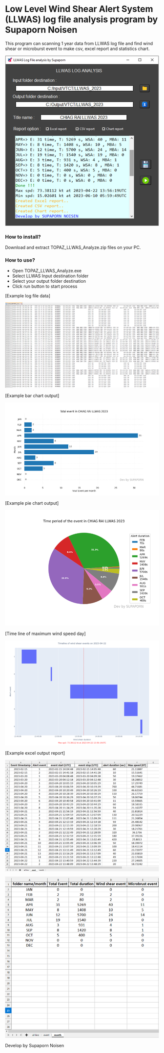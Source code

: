 # Low Level Wind Shear Alert System (LLWAS) log file analysis program by Supaporn Noisen

This program can scanning 1 year data from LLWAS log file and find wind shear or microburst event to make csv, excel report and statistics chart.

![alt text](https://raw.githubusercontent.com/TOPaz09/LLWAS-Log-file-analysis/main/LLWAS_logfile_Analyzer/example_output/My_program.png?raw=true)

### How to install?

Download and extract TOPAZ_LLWAS_Analyze.zip files on your PC.


### How to use?
- Open TOPAZ_LLWAS_Analyze.exe
- Select LLWAS Input destination folder
- Select your output folder destination
- Click run button to start process

[Example log file data]

![alt text](https://github.com/TOPaz09/LLWAS-Log-file-analysis/blob/main/LLWAS_logfile_Analyzer/example_output/Log_show.png?raw=true)

[Example bar chart output]

![alt text](https://github.com/TOPaz09/LLWAS-Log-file-analysis/blob/main/LLWAS_logfile_Analyzer/example_output/barchart_2023_vaisala_llwas.png?raw=true)

[Example pie chart output]

![alt text](https://github.com/TOPaz09/LLWAS-Log-file-analysis/blob/main/LLWAS_logfile_Analyzer/example_output/piechart_2023_vaisala_llwas.png?raw=true)

[Time line of maximum wind speed day]

![alt text](https://github.com/TOPaz09/LLWAS-Log-file-analysis/blob/main/LLWAS_logfile_Analyzer/example_output/Max_spd_2023_vaisala_llwas.png?raw=true)

[Example excel output report]

![alt text](https://github.com/TOPaz09/LLWAS-Log-file-analysis/blob/main/LLWAS_logfile_Analyzer/example_output/excel_output.png?raw=true)

![alt text](https://github.com/TOPaz09/LLWAS-Log-file-analysis/blob/main/LLWAS_logfile_Analyzer/example_output/excel_output2.png?raw=true)


Develop by Supaporn Noisen
